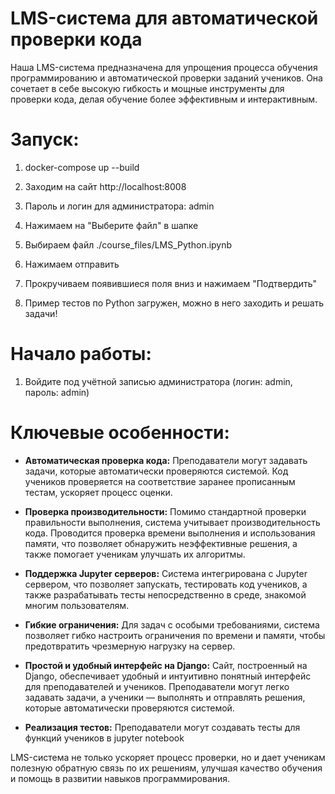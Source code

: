 # LMS-система для автоматической проверки кода

Наша LMS-система предназначена для упрощения процесса обучения программированию и автоматической проверки заданий учеников. Она сочетает в себе высокую гибкость и мощные инструменты для проверки кода, делая обучение более эффективным и интерактивным.

# Запуск:
1) docker-compose up --build

2) Заходим на сайт http://localhost:8008

3) Пароль и логин для администратора: admin

4) Нажимаем на "Выберите файл" в шапке

5) Выбираем файл ./course_files/LMS_Python.ipynb

6) Нажимаем отправить

7) Прокручиваем появившиеся поля вниз и нажимаем "Подтвердить"

8) Пример тестов по Python загружен, можно в него заходить и решать задачи!

# Начало работы:
1) Войдите под учётной записью администратора (логин: admin, пароль: admin)

# Ключевые особенности:

- **Автоматическая проверка кода:** Преподаватели могут задавать задачи, которые автоматически проверяются системой. Код учеников проверяется на соответствие заранее прописанным тестам, ускоряет процесс оценки.

- **Проверка производительности:** Помимо стандартной проверки правильности выполнения, система учитывает производительность кода. Проводится проверка времени выполнения и использования памяти, что позволяет обнаружить неэффективные решения, а также помогает ученикам улучшать их алгоритмы.

- **Поддержка Jupyter серверов:** Система интегрирована с Jupyter сервером, что позволяет запускать, тестировать код учеников, а также разрабатывать тесты непосредственно в среде, знакомой многим пользователям. 

- **Гибкие ограничения:** Для задач с особыми требованиями, система позволяет гибко настроить ограничения по времени и памяти, чтобы предотвратить чрезмерную нагрузку на сервер.

- **Простой и удобный интерфейс на Django:** Сайт, построенный на Django, обеспечивает удобный и интуитивно понятный интерфейс для преподавателей и учеников. Преподаватели могут легко задавать задачи, а ученики — выполнять и отправлять решения, которые автоматически проверяются системой.

- **Реализация тестов:** Преподаватели могут создавать тесты для функций учеников в jupyter notebook

LMS-система не только ускоряет процесс проверки, но и дает ученикам полезную обратную связь по их решениям, улучшая качество обучения и помощь в развитии навыков программирования.